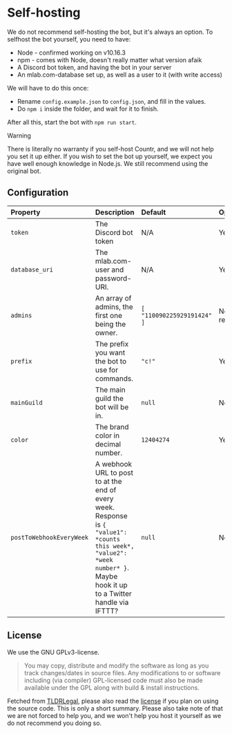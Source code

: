 # Self-hosting

We do not recommend self-hosting the bot, but it's always an option. To selfhost the bot yourself, you need to have:
* Node - confirmed working on v10.16.3
* npm - comes with Node, doesn't really matter what version afaik
* A Discord bot token, and having the bot in your server
* An mlab.com-database set up, as well as a user to it (with write access)

We will have to do this once:
* Rename `config.example.json` to `config.json`, and fill in the values.
* Do `npm i` inside the folder, and wait for it to finish.

After all this, start the bot with `npm run start`.

> [!WARNING]
> There is literally no warranty if you self-host Countr, and we will not help you set it up either. If you wish to set the bot up yourself, we expect you have well enough knowledge in Node.js. We still recommend using the original bot.

## Configuration

| Property | Description | Default | Optional |
|:---------|:------|:--------|:----------|
| `token`  | The Discord bot token | N/A | Yes |
| `database_uri` | The mlab.com-user and password-URI. | N/A | Yes |
| `admins` | An array of admins, the first one being the owner. | `[ "110090225929191424" ]` | No, but recommended |
| `prefix` | The prefix you want the bot to use for commands. | `"c!"` | Yes |
| `mainGuild` | The main guild the bot will be in. | `null` | No |
| `color` | The brand color in decimal number. | `12404274` | Yes |
| `postToWebhookEveryWeek` | A webhook URL to post to at the end of every week. Response is `{ "value1": *counts this week*, "value2": *week number* }`. Maybe hook it up to a Twitter handle via IFTTT? | `null` | No |

## License

We use the GNU GPLv3-license.

> You may copy, distribute and modify the software as long as you track changes/dates in source files. Any modifications to or software including (via compiler) GPL-licensed code must also be made available under the GPL along with build & install instructions.

Fetched from [TLDRLegal](https://tldrlegal.com/license/gnu-general-public-license-v3-(gpl-3)), please also read the [license](https://github.com/gleeny/countr/blob/master/LICENSE) if you plan on using the source code. This is only a short summary. Please also take note of that we are not forced to help you, and we won't help you host it yourself as we do not recommend you doing so.